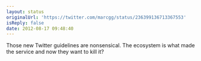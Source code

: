 ```yaml
---
layout: status
originalUrl: 'https://twitter.com/marcgg/status/236399136713367553'
isReply: false
date: 2012-08-17 09:48:40
---
```


Those new Twitter guidelines are nonsensical. The ecosystem is what made the service and now they want to kill it?
